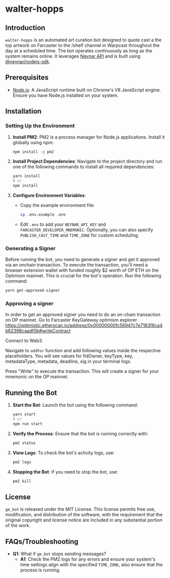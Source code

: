 # walter-hopps

## Introduction

`walter-hopps` is an automated art curation bot designed to quote cast a the top artwork on Farcaster to the /shelf channel in Warpcast throughout the day at a scheduled time. The bot operates continuously as long as the system remains online. It leverages [Neynar API](https://docs.neynar.com/) and is built using [@neynar/nodejs-sdk](https://www.npmjs.com/package/@neynar/nodejs-sdk).

## Prerequisites

- [Node.js](https://nodejs.org/en/): A JavaScript runtime built on Chrome's V8 JavaScript engine. Ensure you have Node.js installed on your system.

## Installation

### Setting Up the Environment

1. **Install PM2**: PM2 is a process manager for Node.js applications. Install it globally using npm:

   ```bash
   npm install -g pm2
   ```

2. **Install Project Dependencies**: Navigate to the project directory and run one of the following commands to install all required dependencies:

   ```bash
   yarn install
   # or
   npm install
   ```

3. **Configure Environment Variables**:
   - Copy the example environment file:
     ```bash
     cp .env.example .env
     ```
   - Edit `.env` to add your `NEYNAR_API_KEY` and `FARCASTER_DEVELOPER_MNEMONIC`. Optionally, you can also specify `PUBLISH_CAST_TIME` and `TIME_ZONE` for custom scheduling.

### Generating a Signer

Before running the bot, you need to generate a signer and get it approved via an onchain transaction. To execute the transaction, you'll need a browser extension wallet with funded roughly $2 worth of OP ETH on the Optimism mainnet. This is crucial for the bot's operation. Run the following command:

```bash
yarn get-approved-signer
```

### Approving a signer
In order to get an approved signer you need to do an on-chain transaction on OP mainnet.
Go to Farcaster KeyGateway optimism explorer
https://optimistic.etherscan.io/address/0x00000000fc56947c7e7183f8ca4b62398caadf0b#writeContract

Connect to Web3.

Navigate to `addFor` function and add following values inside the respective placeholders. You will see values for fidOwner, keyType, key, metadataType, metadata, deadline, sig in your terminal logs. 

Press "Write" to execute the transaction. This will create a signer for your mnemonic on the OP mainnet.

## Running the Bot

1. **Start the Bot**: Launch the bot using the following command:

   ```bash
   yarn start
   # or
   npm run start
   ```

2. **Verify the Process**: Ensure that the bot is running correctly with:

   ```bash
   pm2 status
   ```

3. **View Logs**: To check the bot's activity logs, use:

   ```bash
   pm2 logs
   ```

4. **Stopping the Bot**: If you need to stop the bot, use:
   ```bash
   pm2 kill
   ```

## License

`gm_bot` is released under the MIT License. This license permits free use, modification, and distribution of the software, with the requirement that the original copyright and license notice are included in any substantial portion of the work.

## FAQs/Troubleshooting

- **Q1**: What if `gm_bot` stops sending messages?
  - **A1**: Check the PM2 logs for any errors and ensure your system's time settings align with the specified `TIME_ZONE`, also ensure that the process is running.
